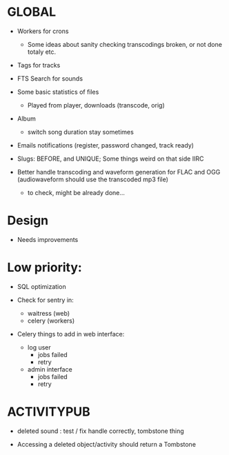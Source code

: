 # GLOBAL

- Workers for crons
  - Some ideas about sanity checking transcodings broken, or not done totaly etc.

- Tags for tracks
- FTS Search for sounds

- Some basic statistics of files
  - Played from player, downloads (transcode, orig)

- Album
  - switch song duration stay sometimes

- Emails notifications (register, password changed, track ready)

- Slugs: BEFORE, and UNIQUE; Some things weird on that side IIRC

- Better handle transcoding and waveform generation for FLAC and OGG (audiowaveform should use the transcoded mp3 file)
  - to check, might be already done...

# Design

- Needs improvements

# Low priority:
- SQL optimization


- Check for sentry in:
  - waitress (web)
  - celery (workers)

- Celery things to add in web interface:
  - log user
    - jobs failed
    - retry
  - admin interface
    - jobs failed
    - retry

# ACTIVITYPUB

- deleted sound : test / fix handle correctly, tombstone thing

- Accessing a deleted object/activity should return a Tombstone


